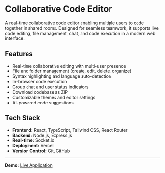 # Collaborative Code Editor

A real-time collaborative code editor enabling multiple users to code together in shared rooms. Designed for seamless teamwork, it supports live code editing, file management, chat, and code execution in a modern web interface.

## Features

- Real-time collaborative editing with multi-user presence
- File and folder management (create, edit, delete, organize)
- Syntax highlighting and language auto-detection
- In-browser code execution
- Group chat and user status indicators
- Download codebase as ZIP
- Customizable themes and editor settings
- AI-powered code suggestions

## Tech Stack

- **Frontend:** React, TypeScript, Tailwind CSS, React Router
- **Backend:** Node.js, Express.js
- **Real-time:** Socket.io
- **Deployment:** Vercel
- **Version Control:** Git, GitHub

---

**Demo:** [Live Application](https://collaborative-code-editor-byt1.onrender.com)